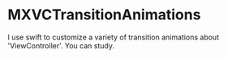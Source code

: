 # MXVCTransitionAnimations
I use swift to customize  a variety of transition animations about 'ViewController'. You can study.  
